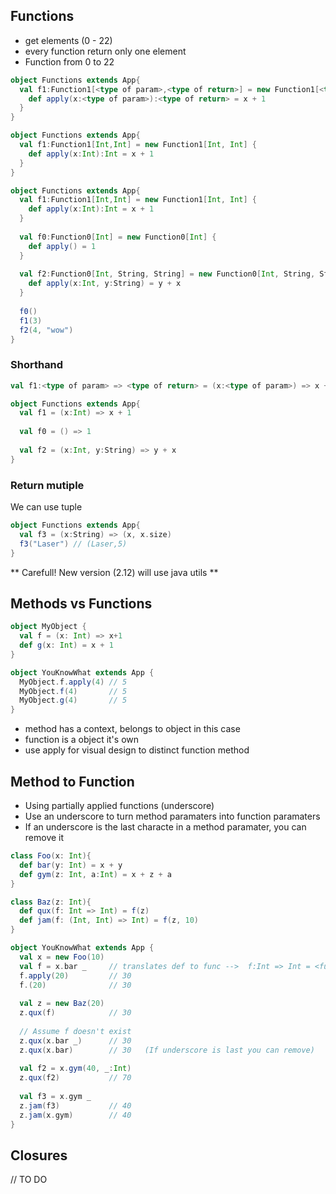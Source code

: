 ## Functions

- get elements (0 - 22)
- every function return only one element
- Function from 0 to 22

```scala
object Functions extends App{
  val f1:Function1[<type of param>,<type of return>] = new Function1[<type of param>,<type of return>] {
    def apply(x:<type of param>):<type of return> = x + 1
  }
}
```

```scala
object Functions extends App{
  val f1:Function1[Int,Int] = new Function1[Int, Int] {
    def apply(x:Int):Int = x + 1
  }
}
```

```scala
object Functions extends App{
  val f1:Function1[Int,Int] = new Function1[Int, Int] {
    def apply(x:Int):Int = x + 1
  }
  
  val f0:Function0[Int] = new Function0[Int] {
    def apply() = 1
  }
  
  val f2:Function0[Int, String, String] = new Function0[Int, String, String] {
    def apply(x:Int, y:String) = y + x
  }
  
  f0()
  f1(3)
  f2(4, "wow")
}
```

### Shorthand

```scala
val f1:<type of param> => <type of return> = (x:<type of param>) => x + 1 
```

```scala
object Functions extends App{
  val f1 = (x:Int) => x + 1 
  
  val f0 = () => 1
  
  val f2 = (x:Int, y:String) => y + x
}
```

### Return mutiple

We can use tuple 

```scala
object Functions extends App{
  val f3 = (x:String) => (x, x.size)
  f3("Laser") // (Laser,5)
}
```

** Carefull! New version (2.12) will use java utils **


## Methods vs Functions

```scala
object MyObject {
  val f = (x: Int) => x+1
  def g(x: Int) = x + 1
}

object YouKnowWhat extends App {
  MyObject.f.apply(4) // 5
  MyObject.f(4)       // 5
  MyObject.g(4)       // 5
}
```

- method has a context, belongs to object in this case
- function is a object it's own
- use apply for visual design to distinct function method


## Method to Function

- Using partially applied functions (underscore)
- Use an underscore to turn method paramaters into function paramaters
- If an underscore is the last characte in a method paramater, you can remove it


```scala
class Foo(x: Int){
  def bar(y: Int) = x + y
  def gym(z: Int, a:Int) = x + z + a
}

class Baz(z: Int){
  def qux(f: Int => Int) = f(z)
  def jam(f: (Int, Int) => Int) = f(z, 10)
}

object YouKnowWhat extends App {
  val x = new Foo(10)
  val f = x.bar _     // translates def to func -->  f:Int => Int = <function1>
  f.apply(20)         // 30
  f.(20)              // 30
  
  val z = new Baz(20)
  z.qux(f)            // 30
  
  // Assume f doesn't exist
  z.qux(x.bar _)      // 30
  z.qux(x.bar)        // 30   (If underscore is last you can remove)
  
  val f2 = x.gym(40, _:Int)
  z.qux(f2)           // 70
  
  val f3 = x.gym _
  z.jam(f3)           // 40
  z.jam(x.gym)        // 40
}
```

## Closures

// TO DO
